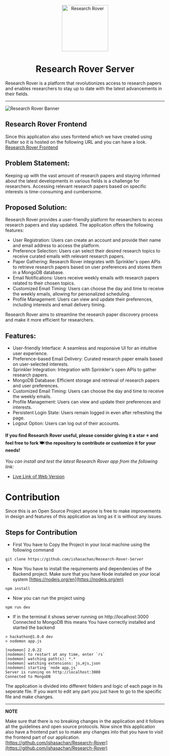 <p align="center">
    <a href="https://github.com/ishasachan/Research-Rover">
        <img alt="Research Rover" src="https://github.com/ishasachan/Research-Rover/blob/main/assets/images/SquareLogo.png" width="146">
    </a>
</p>

<h1 align="center">
    Research Rover Server
</h1>


Research Rover is a platform that revolutionizes access to research papers and enables researchers to stay up to date with the latest advancements in their fields.

***

![Research Rover Banner](https://github.com/ishasachan/Research-Rover/blob/main/assets/images/Research-Rover-Banner.png)

## Research Rover Frontend
Since this application also uses forntend which we have created using Flutter so it is hosted on the following URL and you can have a look.
[Research Rover Frontend](https://github.com/ishasachan/Research-Rover)

## Problem Statement:
Keeping up with the vast amount of research papers and staying informed about the latest developments in various fields is a challenge for researchers. Accessing relevant research papers based on specific interests is time-consuming and cumbersome.

## Proposed Solution:
Research Rover provides a user-friendly platform for researchers to access research papers and stay updated. The application offers the following features:

- User Registration: Users can create an account and provide their name and email address to access the platform.
- Preference Selection: Users can select their desired research topics to receive curated emails with relevant research papers.
- Paper Gathering: Research Rover integrates with Sprinkler's open APIs to retrieve research papers based on user preferences and stores them in a MongoDB database.
- Email Notifications: Users receive weekly emails with research papers related to their chosen topics.
- Customized Email Timing: Users can choose the day and time to receive the weekly emails, allowing for personalized scheduling.
- Profile Management: Users can view and update their preferences, including interests and email delivery timing.

Research Rover aims to streamline the research paper discovery process and make it more efficient for researchers.

## Features:
- User-friendly Interface: A seamless and responsive UI for an intuitive user experience.
- Preference-based Email Delivery: Curated research paper emails based on user-selected interests.
- Sprinkler Integration: Integration with Sprinkler's open APIs to gather research papers.
- MongoDB Database: Efficient storage and retrieval of research papers and user preferences.
- Customized Email Timing: Users can choose the day and time to receive the weekly emails.
- Profile Management: Users can view and update their preferences and interests.
- Persistent Login State: Users remain logged in even after refreshing the page.
- Logout Option: Users can log out of their accounts.

#### If you find Research Rover useful, please consider giving it a star ⭐ and feel free to fork 🍽️ the repository to contribute or customize it for your needs!

*You can install and test the latest Research Rover app from the following link:*

- [Live Link of Web Version](https://researchrover.netlify.app/)

# Contribution
Since this is an Open Source Project anyone is free to make improvements in design and features of this application as long as it is without any issues.

## Steps for Contribution
- First You have to Copy the Project in your local machine using the following command
```
git clone https://github.com/ishasachan/Research-Rover-Server
```
- Now You have to install the requirements and dependencies of the Backend project. Make sure that you have Node installed on your local system [https://nodejs.org/en](https://nodejs.org/en)
```
npm install
```
- Now you can run the project using
```
npm run dev
```
- If in the terminal it shows server running on http://localhost:3000 Connected to MongoDB this means You have correctly installed and started the backend
```
> hackathon@1.0.0 dev
> nodemon app.js

[nodemon] 2.0.22
[nodemon] to restart at any time, enter `rs`
[nodemon] watching path(s): *.*
[nodemon] watching extensions: js,mjs,json
[nodemon] starting `node app.js`
Server is running on http://localhost:3000
Connected to MongoDB
```

The application is divided into different folders and logic of each page in its seperate file. If you want to edit any part you just have to go to the specific file and make changes.

---
**NOTE**

Make sure that there is no breaking changes in the application and it follows all the guidelines and open source protocols. Now since this application also have a frontend part so to make any changes into that you have to visit the frontend part of our application. 
[https://github.com/ishasachan/Research-Rover](https://github.com/ishasachan/Research-Rover)
